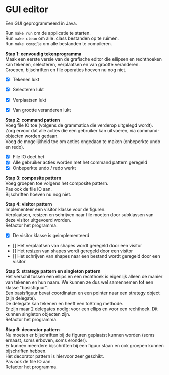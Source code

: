 # GUI editor

Een GUI geprogrammeerd in Java.

Run `make run` om de applicatie te starten.<br>
Run `make clean` om alle .class bestanden op te ruimen.<br>
Run `make compile` om alle bestanden te compileren.<br>

**Stap 1: eenvoudig tekenprogramma**<br>
Maak een eerste versie van de grafische editor die ellipsen en rechthoeken kan tekenen, selecteren, verplaatsen en van grootte veranderen.<br>
Groepen, bijschriften en file operaties hoeven nu nog niet.<br>
- [x] Tekenen lukt
- [x] Selecteren lukt
- [x] Verplaatsen lukt
- [x] Van grootte veranderen lukt



**Stap 2: command pattern**<br>
Voeg file IO toe (volgens de grammatica die verderop uitgelegd wordt).<br>
Zorg ervoor dat alle acties die een gebruiker kan uitvoeren, via command-objecten worden gedaan.<br> 
Voeg de mogelijkheid toe om acties ongedaan te maken (onbeperkte undo en redo).<br>
- [x] File IO doet het
- [x] Alle gebruiker acties worden met het command pattern geregeld
- [x] Onbeperkte undo / redo werkt

**Stap 3: composite pattern**<br>
Voeg groepen toe volgens het composite pattern.<br> 
Pas ook de file IO aan.<br>
Bijschriften hoeven nu nog niet.<br>

**Stap 4: visitor pattern**<br>
Implementeer een visitor klasse voor de figuren.<br>
Verplaatsen, resizen en schrijven naar file moeten door subklassen van deze visitor uitgevoerd worden.<br> 
Refactor het programma.<br>
- [x] De visitor klasse is geimplementeerd
- [] Het verplaatsen van shapes wordt geregeld door een visitor
- [] Het resizen van shapes wordt geregeld door een visitor
- [] Het schrijven van shapes naar een bestand wordt geregeld door een visitor

**Stap 5: strategy pattern en singleton pattern**<br>
Het verschil tussen een ellips en een rechthoek is eigenlijk alleen de manier van tekenen en hun naam. We kunnen ze dus wel samennemen tot een klasse "basisfiguur".<br>
Een basisfiguur bevat coordinaten en een pointer naar een strategy object (zijn delegate).<br>
De delegate kan tekenen en heeft een toString methode.<br>
Er zijn maar 2 delegates nodig: voor een ellips en voor een rechthoek. Dit kunnen singleton objecten zijn. <br>
Refactor het programma.<br>

**Stap 6: decorator pattern**<br>
Nu moeten er bijschriften bij de figuren geplaatst kunnen worden (soms ernaast, soms erboven, soms eronder).<br>
Er kunnen meerdere bijschriften bij een figuur staan en ook groepen kunnen bijschriften hebben.<br>
Het decorator pattern is hiervoor zeer geschikt.<br>
Pas ook de file IO aan.<br>
Refactor het programma.<br>
